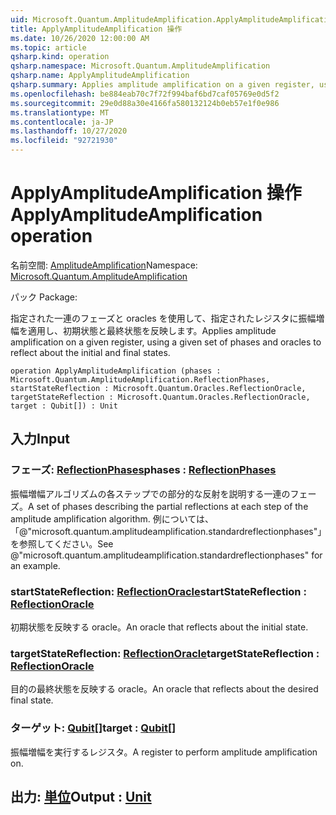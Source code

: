 ```yaml
---
uid: Microsoft.Quantum.AmplitudeAmplification.ApplyAmplitudeAmplification
title: ApplyAmplitudeAmplification 操作
ms.date: 10/26/2020 12:00:00 AM
ms.topic: article
qsharp.kind: operation
qsharp.namespace: Microsoft.Quantum.AmplitudeAmplification
qsharp.name: ApplyAmplitudeAmplification
qsharp.summary: Applies amplitude amplification on a given register, using a given set of phases and oracles to reflect about the initial and final states.
ms.openlocfilehash: be884eab70c7f72f994baf6bd7caf05769e0d5f2
ms.sourcegitcommit: 29e0d88a30e4166fa580132124b0eb57e1f0e986
ms.translationtype: MT
ms.contentlocale: ja-JP
ms.lasthandoff: 10/27/2020
ms.locfileid: "92721930"
---
```

# <a name="applyamplitudeamplification-operation"></a><span data-ttu-id="b78a9-102">ApplyAmplitudeAmplification 操作</span><span class="sxs-lookup"><span data-stu-id="b78a9-102">ApplyAmplitudeAmplification operation</span></span>

<span data-ttu-id="b78a9-103">名前空間: [AmplitudeAmplification](xref:Microsoft.Quantum.AmplitudeAmplification)</span><span class="sxs-lookup"><span data-stu-id="b78a9-103">Namespace: [Microsoft.Quantum.AmplitudeAmplification](xref:Microsoft.Quantum.AmplitudeAmplification)</span></span>

<span data-ttu-id="b78a9-104">パック [](https://nuget.org/packages/)</span><span class="sxs-lookup"><span data-stu-id="b78a9-104">Package: [](https://nuget.org/packages/)</span></span>


<span data-ttu-id="b78a9-105">指定された一連のフェーズと oracles を使用して、指定されたレジスタに振幅増幅を適用し、初期状態と最終状態を反映します。</span><span class="sxs-lookup"><span data-stu-id="b78a9-105">Applies amplitude amplification on a given register, using a given set of phases and oracles to reflect about the initial and final states.</span></span>

```qsharp
operation ApplyAmplitudeAmplification (phases : Microsoft.Quantum.AmplitudeAmplification.ReflectionPhases, startStateReflection : Microsoft.Quantum.Oracles.ReflectionOracle, targetStateReflection : Microsoft.Quantum.Oracles.ReflectionOracle, target : Qubit[]) : Unit
```


## <a name="input"></a><span data-ttu-id="b78a9-106">入力</span><span class="sxs-lookup"><span data-stu-id="b78a9-106">Input</span></span>

### <a name="phases--reflectionphases"></a><span data-ttu-id="b78a9-107">フェーズ: [ReflectionPhases](xref:Microsoft.Quantum.AmplitudeAmplification.ReflectionPhases)</span><span class="sxs-lookup"><span data-stu-id="b78a9-107">phases : [ReflectionPhases](xref:Microsoft.Quantum.AmplitudeAmplification.ReflectionPhases)</span></span>

<span data-ttu-id="b78a9-108">振幅増幅アルゴリズムの各ステップでの部分的な反射を説明する一連のフェーズ。</span><span class="sxs-lookup"><span data-stu-id="b78a9-108">A set of phases describing the partial reflections at each step of the amplitude amplification algorithm.</span></span> <span data-ttu-id="b78a9-109">例については、「@"microsoft.quantum.amplitudeamplification.standardreflectionphases"」を参照してください。</span><span class="sxs-lookup"><span data-stu-id="b78a9-109">See @"microsoft.quantum.amplitudeamplification.standardreflectionphases" for an example.</span></span>


### <a name="startstatereflection--reflectionoracle"></a><span data-ttu-id="b78a9-110">startStateReflection: [ReflectionOracle](xref:Microsoft.Quantum.Oracles.ReflectionOracle)</span><span class="sxs-lookup"><span data-stu-id="b78a9-110">startStateReflection : [ReflectionOracle](xref:Microsoft.Quantum.Oracles.ReflectionOracle)</span></span>

<span data-ttu-id="b78a9-111">初期状態を反映する oracle。</span><span class="sxs-lookup"><span data-stu-id="b78a9-111">An oracle that reflects about the initial state.</span></span>


### <a name="targetstatereflection--reflectionoracle"></a><span data-ttu-id="b78a9-112">targetStateReflection: [ReflectionOracle](xref:Microsoft.Quantum.Oracles.ReflectionOracle)</span><span class="sxs-lookup"><span data-stu-id="b78a9-112">targetStateReflection : [ReflectionOracle](xref:Microsoft.Quantum.Oracles.ReflectionOracle)</span></span>

<span data-ttu-id="b78a9-113">目的の最終状態を反映する oracle。</span><span class="sxs-lookup"><span data-stu-id="b78a9-113">An oracle that reflects about the desired final state.</span></span>


### <a name="target--qubit"></a><span data-ttu-id="b78a9-114">ターゲット: [Qubit](xref:microsoft.quantum.lang-ref.qubit)[]</span><span class="sxs-lookup"><span data-stu-id="b78a9-114">target : [Qubit](xref:microsoft.quantum.lang-ref.qubit)[]</span></span>

<span data-ttu-id="b78a9-115">振幅増幅を実行するレジスタ。</span><span class="sxs-lookup"><span data-stu-id="b78a9-115">A register to perform amplitude amplification on.</span></span>



## <a name="output--unit"></a><span data-ttu-id="b78a9-116">出力: [単位](xref:microsoft.quantum.lang-ref.unit)</span><span class="sxs-lookup"><span data-stu-id="b78a9-116">Output : [Unit](xref:microsoft.quantum.lang-ref.unit)</span></span>

